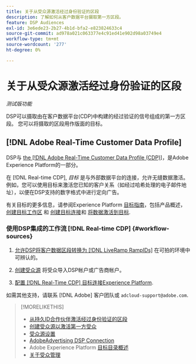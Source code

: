 ```yaml
---
title: 关于从受众源激活经过身份验证的区段
description: 了解如何从客户数据平台摄取第一方区段。
feature: DSP Audiences
exl-id: 3e6ede23-2b27-4b1d-bfa2-e823824633c4
source-git-commit: ad978a021c063377e4c91ed41e902d98a03749e4
workflow-type: tm+mt
source-wordcount: '277'
ht-degree: 0%

---
```


# 关于从受众源激活经过身份验证的区段

<!-- Doesn't specifically explain what you can do in our UI -->
*测试版功能*

DSP可以摄取由在客户数据平台(CDP)中构建的经过验证的信号组成的第一方区段。 您可以将摄取的区段用作版面的目标。

## [!DNL Adobe Real-Time Customer Data Profile]

DSP与 [the [!DNL Adobe Real-Time Customer Data Profile (CDP)]](https://experienceleague.adobe.com/docs/experience-platform/rtcdp/overview.html)，是Adobe Experience Platform的一部分。

在 [!DNL Real-time CDP], *目标* 是与外部数据平台的连接，允许无缝数据激活。 例如，您可以使用目标来激活您已知的客户关系（如经过哈希处理的电子邮件地址），以便在DSP支持的数字格式中进行定向广告。

有关目标的更多信息，请参阅Experience Platform [目标指南](https://experienceleague.adobe.com/docs/experience-platform/destinations/home.html)，包括产品概述， [创建目标工作区](https://experienceleague.adobe.com/docs/experience-platform/destinations/ui/destinations-workspace.html) 和 [创建目标连接](https://experienceleague.adobe.com/docs/experience-platform/destinations/ui/connect-destination.html)和 [将数据激活到目标](https://experienceleague.adobe.com/docs/experience-platform/destinations/ui/activate/activate-segment-streaming-destinations.html).

### 使用DSP集成的工作流 [!DNL Real-time CDP] {#workflow-sources}

<!-- Make sure that titles make the distinctions clear -- everything can't be "Activate XXX." -->

1. [允许DSP将客户数据区段转换为 [!DNL LiveRamp RampIDs]](source-durable-id.md) 在可拍的环境中可辨认的。<!-- I don't think I need this here: This requires DSP account-level and campaign-level settings to enable segment sharing with [!DNL LiveRamp], which will translate customer data to [!DNL RampIDs] to create targetable segments. Your DSP account team will perform this configuration. -->

1. [创建受众源](source-create.md) 将受众导入DSP帐户或广告商帐户。

1. [配置 [!DNL Real-Time CDP] 目标连接Experience Platform](https://experienceleague.adobe.com/docs/experience-platform/destinations/catalog/advertising/adobe-advertising-cloud-connection.html).

如需其他支持，请联系 [!DNL Adobe] 客户团队或 `adcloud-support@adobe.com`.

>[!MORELIKETHIS]
>
>* [从持久ID合作伙伴激活经过身份验证的区段](source-durable-id.md)
>* [创建受众源以激活第一方受众](source-create.md)
>* [受众源设置](source-settings.md)
>* [AdobeAdvertising DSP Connection](https://experienceleague.adobe.com/docs/experience-platform/destinations/catalog/advertising/adobe-advertising-cloud-connection.html)
>* Adobe Experience Platform [目标目录概述](https://experienceleague.adobe.com/docs/experience-platform/destinations/catalog/overview.html)
>* [关于受众管理](/help/dsp/audiences/audience-about.md)

